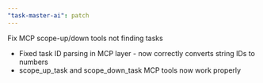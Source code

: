 ```yaml
---
"task-master-ai": patch
---
```


Fix MCP scope-up/down tools not finding tasks

- Fixed task ID parsing in MCP layer - now correctly converts string IDs to numbers
- scope_up_task and scope_down_task MCP tools now work properly
